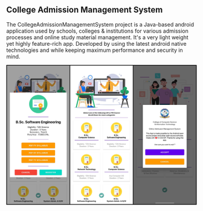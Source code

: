 ## College Admission Management System

The CollegeAdmissionManagementSystem project is a Java-based android application used by schools, colleges & institutions for various admission processes and online study material management. It's a very light weight yet highly feature-rich app. Developed by using the latest android native technologies and while keeping maximum performance and security in mind.

![CollegeAdmissionManagementSystem CoverPage](https://github.com/AslamNazeerShaikh/CollegeAdmissionManagementSystem/blob/development/Images%20&%20Documents/1.jpg)
